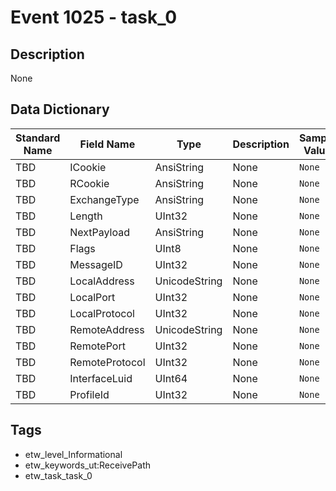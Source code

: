 # Event 1025 - task_0

## Description
None

## Data Dictionary
|Standard Name|Field Name|Type|Description|Sample Value|
|---|---|---|---|---|
|TBD|ICookie|AnsiString|None|`None`|
|TBD|RCookie|AnsiString|None|`None`|
|TBD|ExchangeType|AnsiString|None|`None`|
|TBD|Length|UInt32|None|`None`|
|TBD|NextPayload|AnsiString|None|`None`|
|TBD|Flags|UInt8|None|`None`|
|TBD|MessageID|UInt32|None|`None`|
|TBD|LocalAddress|UnicodeString|None|`None`|
|TBD|LocalPort|UInt32|None|`None`|
|TBD|LocalProtocol|UInt32|None|`None`|
|TBD|RemoteAddress|UnicodeString|None|`None`|
|TBD|RemotePort|UInt32|None|`None`|
|TBD|RemoteProtocol|UInt32|None|`None`|
|TBD|InterfaceLuid|UInt64|None|`None`|
|TBD|ProfileId|UInt32|None|`None`|

## Tags
* etw_level_Informational
* etw_keywords_ut:ReceivePath
* etw_task_task_0